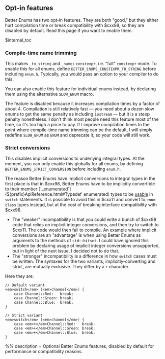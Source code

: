## Opt-in features

Better Enums has two opt-in features. They are both "good," but they either hurt
compilation time or break compatibility with $cxx98, so they are disabled by
default. Read this page if you want to enable them.

$internal_toc

### Compile-time name trimming

This makes `_to_string` and `_names` `constexpr`, i.e. "full" `constexpr` mode.
To enable this for all enums, define `BETTER_ENUMS_CONSTEXPR_TO_STRING` before
including `enum.h`. Typically, you would pass an option to your compiler to do
this.

You can also enable this feature for individual enums instead, by declaring them
using the alternative `SLOW_ENUM` macro.

The feature is disabled because it increases compilation times by a factor of
about 4. Compilation is still relatively fast &mdash; you need about a dozen
slow enums to get the same penalty as including `iostream` &mdash; but it is
a steep penalty nonetheless. I don't think most people need this feature most of
the time, so it's too high a price to pay. If I improve compilation times to the
point where compile-time name trimming can be the default, I will simply
redefine `SLOW_ENUM` as `ENUM` and deprecate it, so your code will still work.

### Strict conversions

This disables implicit conversions to underlying integral types. At the moment,
you can only enable this globally for all enums, by defining
`BETTER_ENUMS_STRICT_CONVERSION` before including `enum.h`.

The reason Better Enums have implicit conversions to integral types in the first
place is that in $cxx98, Better Enums have to be implicitly convertible to their
member [`_enumerated`](${prefix}ApiReference.html#Typedef_enumerated) types to
be [usable](${prefix}tutorial/SafeSwitch.html) in `switch` statements. It is
possible to avoid this in $cxx11 and convert to `enum class` types instead, but
at the cost of breaking interface compatibility with $cxx98.

  - The "weaker" incompatibility is that you could write a bunch of $cxx98 code
    that relies on implicit integer conversions, and then try to switch to
    $cxx11. The code would then fail to compile. An example where implicit
    conversions are an "advantage" is when using Better Enums as arguments to
    the methods of `std::bitset`. I could have ignored this problem by declaring
    usage of implicit integer conversions unsupported, but in light of the next
    issue, I decided not to do that.
  - The "stronger" incompatibility is a difference in how `switch` cases must be
    written. The syntaxes for the two variants, implicitly-converting and
    strict, are mutually exclusive. They differ by a `+` character.

Here they are:

    // Default variant
    <em>switch</em> (<em>channel</em>) {
        case Channel::Red:   break;
        case Channel::Green: break;
        case Channel::Blue:  break;
    }

    // Strict variant
    <em>switch</em> (<em>channel</em>) {
        case <em>+</em>Channel::Red:   break;
        case <em>+</em>Channel::Green: break;
        case <em>+</em>Channel::Blue:  break;
    }

%% description = Optional Better Enums features, disabled by default for
performance or compatibility reasons.
